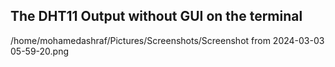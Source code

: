 ## The DHT11 Output without GUI on the terminal 

/home/mohamedashraf/Pictures/Screenshots/Screenshot from 2024-03-03 05-59-20.png
